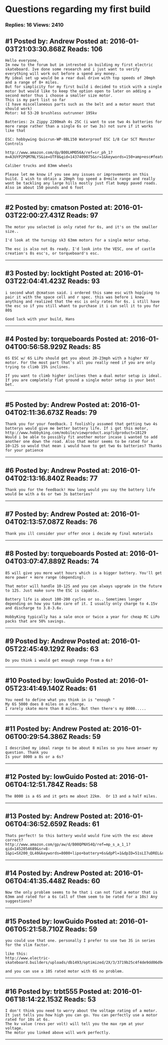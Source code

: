 # Questions regarding my first build

### Replies: 16 Views: 2410

## \#1 Posted by: Andrew Posted at: 2016-01-03T21:03:30.868Z Reads: 106

```
Hello everyone, 
Im new to the forum but im intrested in building my first electric skateboard. Ive done some research and i just want to verify everything will work out before a spend any money. 
My ideal set up would be a rear dual drive with top speeds of 20mph and a range of 8+ miles. 
But for simplicity for my first build i decided to stick with a single motor but would like to keep the option open to later on adding a second motor thus i choose a smaller size motor.
This is my part list so far
(I have miscellaneous parts such as the belt and a motor mount that should work)
Motor: kd 53-20 brushless outrunner 195kv

Batteries: 2x Zippy 2200mah 4s 25C (i want to use two 4s batteries for more range rather than a single 6s or two 3s) not sure if it works like that

ESC: hobbywing Quicrun-WP-8BL150 Waterproof ESC 1/8 Car SCT Monster Controls

http://www.amazon.com/dp/B00LHMO56A/ref=sr_ph_1?m=A3UYP2PQM7NLYS&ie=UTF8&qid=1437409075&sr=1&keywords=150+amp+esc#featureBulletsAndDetailBullets_secondary_view_div_1451789195826

Caliber trucks and 83mm wheels

Please let me know if you see any issues or improvements on this build. I wish to obtain a 20mph top speed a 8+mile range and really wont be tackling any large hills mostly just flat bumpy paved roads. Also im about 150 pounds and 6 foot
```

---
## \#2 Posted by: cmatson Posted at: 2016-01-03T22:00:27.431Z Reads: 97

```
The motor you selected is only rated for 6s, and it's on the smaller size..

I'd look at the turnigy sk3 63mm motors for a single motor setup. 

The esc is also not 8s ready. I'd look into the VESC, one of castle creation's 8s esc's, or torqueboard's esc.
```

---
## \#3 Posted by: locktight Posted at: 2016-01-03T22:04:41.423Z Reads: 93

```
i second what @cmatson said. i ordered this same esc with hop[ping to pair it with the space cell and r spec. this was before i knew anything and realized that the esc is only rates for 6s. i still have the esc so if you still whant to purchase it i can sell it to you for 80$

Good luck with your build, Hans
```

---
## \#4 Posted by: torqueboards Posted at: 2016-01-04T00:56:58.929Z Reads: 85

```
6S ESC w/ 6S LiPo should get you about 20-23mph with a higher KV motor. For the most part that's all you really need if you are only trying to climb 15% inclines.

If you want to climb higher inclines then a dual motor setup is ideal. If you are completely flat ground a single motor setup is your best bet.
```

---
## \#5 Posted by: Andrew Posted at: 2016-01-04T02:11:36.673Z Reads: 79

```
Thank you for your feedback. I foolishly assumed that getting two 4s batterys would give me better battery life. If i got this motor,
http://www.hobbyking.com/mobile/viewproduct.asp?idproduct=18129
Would i be able to possibly fit another motor incase i wanted to add another one down the road. Also that motor seems to be rated for a 10~12S so would that mean i would have to get two 6s batteries? Thanks for your patience
```

---
## \#6 Posted by: Andrew Posted at: 2016-01-04T02:13:16.840Z Reads: 77

```
Thank you for the feedback! How long would you say the battery life would be with a 6s or two 3s batteries?
```

---
## \#7 Posted by: Andrew Posted at: 2016-01-04T02:13:57.087Z Reads: 76

```
Thank you ill consider your offer once i decide my final materials
```

---
## \#8 Posted by: torqueboards Posted at: 2016-01-04T03:07:47.889Z Reads: 74

```
8S will give you more watt hours which is a bigger battery. You'll get more power + more range (depending).

That motor will handle 10-12S and you can always upgrade in the future to 12S. Just make sure the ESC is capable.

Battery life is about 100-200 cycles or so.. Sometimes longer depending on how you take care of it. I usually only charge to 4.15v and discharge to 3.8-3.6v.

HobbyKing typically has a sale once or twice a year for cheap RC LiPo packs that are 50% savings.
```

---
## \#9 Posted by: Andrew Posted at: 2016-01-05T22:45:49.129Z Reads: 63

```
Do you think i would get enough range from a 6s?
```

---
## \#10 Posted by: lowGuido Posted at: 2016-01-05T23:41:49.140Z Reads: 61

```
You need to define what you think in is "enough "
My 6S 5000 does 8 miles on a charge.
I rarely skate more than 8 miles. But then there's my 8000.....
```

---
## \#11 Posted by: Andrew Posted at: 2016-01-06T00:29:54.386Z Reads: 59

```
I described my ideal range to be about 8 miles so you have answer my question. Thank you
Is your 8000 a 8s or a 6s?
```

---
## \#12 Posted by: lowGuido Posted at: 2016-01-06T04:12:51.784Z Reads: 58

```
The 8000 is a 6S and it gets me about 22km.  Or 13 and a half miles.
```

---
## \#13 Posted by: Andrew Posted at: 2016-01-06T04:36:52.659Z Reads: 61

```
Thats perfect! So this battery would would fine with the esc above correct?
http://www.amazon.com/gp/aw/d/B00QPNXS4Q/ref=mp_s_a_1_1?qid=1452054689&sr=8-1&pi=SX200_QL40&keywords=8000+lipo+battery+6s&dpPl=1&dpID=51sLI7uDREL&ref=plSrch
```

---
## \#14 Posted by: Andrew Posted at: 2016-01-06T04:41:35.448Z Reads: 60

```
Now the only problem seems to he that i can not find a motor that is 63mm and rated for a 6s (all of them seem to be rated for a 10s) Any suggestions?
```

---
## \#15 Posted by: lowGuido Posted at: 2016-01-06T05:21:58.710Z Reads: 59

```
you could use that one. personally I prefer to use two 3S in series for the slim factor.

like this:
http://www.electric-skateboard.builders/uploads/db1493/optimized/2X/3/3719b25c4f4de9dd06d946f4908dc51f7749c6ad_1_500x500.jpg

and you can use a 10S rated motor with 6S no problem.
```

---
## \#16 Posted by: trbt555 Posted at: 2016-01-06T18:14:22.153Z Reads: 53

```
I don't think you need to worry about the voltage rating of a motor. It just tells you how high you can go. You can perfectly use a motor rated for 10s at 6s.
The kv value (revs per volt) will tell you the max rpm at your voltage.
The motor you linked above will work perfectly.
```

---
